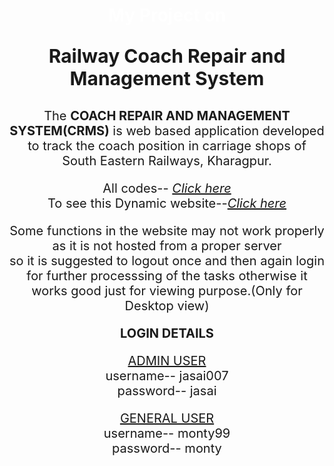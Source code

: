  <h1  style="color: white;text-align: center;">My Project on</h1>
 <p style="font-size: 30px;text-align: center;"><strong>Railway Coach Repair and Management System</strong></p>
 <p style="font-size: 20px;text-align: center; "> The <strong>COACH REPAIR AND MANAGEMENT SYSTEM(CRMS)</strong> is web based application developed to track the coach position in carriage shops of South Eastern Railways, Kharagpur.</p>
 <p style="font-size: 20px;text-align: center;">All codes--
<a href="https://github.com/Jasai007/crms.github.io.git" ><i>Click here</i></a><br>
To see this Dynamic website--<a href="http://crms.epizy.com/" ><i>Click here</i></a></p>

<p style="font-size: 20px;text-align: center;">Some functions in the website may not work properly as it is not hosted from a proper server<br> so it is suggested to logout once and then again login for further processsing of the tasks otherwise it works good just for viewing purpose.(Only for Desktop view)</p>

<p style="font-size: 20px;text-align: center;"><strong>LOGIN DETAILS</strong></p>
<p style="font-size: 20px;text-align: center;"><u>ADMIN USER</u><br> username-- jasai007<br>password-- jasai</p>
<p style="font-size: 20px;text-align: center;"><u>GENERAL USER</u><br> username-- monty99<br>password-- monty</p>
<style>body{<background-color: lightgrey;}</style>
 

